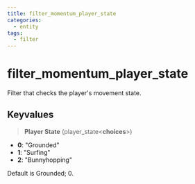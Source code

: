 ```yaml
---
title: filter_momentum_player_state
categories:
  - entity
tags:
  - filter
---
```


# filter_momentum_player_state

Filter that checks the player's movement state.

## Keyvalues

> **Player State** (player_state&lt;**choices**&gt;)

- **0**: "Grounded"
- **1**: "Surfing"
- **2**: "Bunnyhopping"

Default is Grounded; 0.
